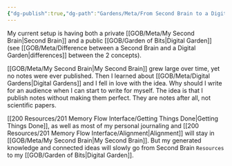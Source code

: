 ```yaml
---
{"dg-publish":true,"dg-path":"Gardens/Meta/From Second Brain to a Digital Garden.md","permalink":"/gardens/meta/from-second-brain-to-a-digital-garden/"}
---
```


My current setup is having both a private [[GOB/Meta/My Second Brain\|Second Brain]] and a public [[GOB/Garden of Bits\|Digital Garden]] (see [[GOB/Meta/Difference between a Second Brain and a Digital Garden\|differences]] between the 2 concepts).

[[GOB/Meta/My Second Brain\|My Second Brain]] grew large over time, yet no notes were ever published. Then I learned about [[GOB/Meta/Digital Gardens\|Digital Gardens]] and I fell in love with the idea. Why should I write for an audience when I can start to write for myself. The idea is that I publish notes without making them perfect. They are notes after all, not scientific papers.

[[200 Resources/201 Memory Flow Interface/Getting Things Done\|Getting Things Done]], as well as most of my personal journaling and [[200 Resources/201 Memory Flow Interface/Alignment\|Alignment]] will stay in [[GOB/Meta/My Second Brain\|My Second Brain]]. But my generated knowledge and connected ideas will slowly go from Second Brain `Resources` to my [[GOB/Garden of Bits\|Digital Garden]].
